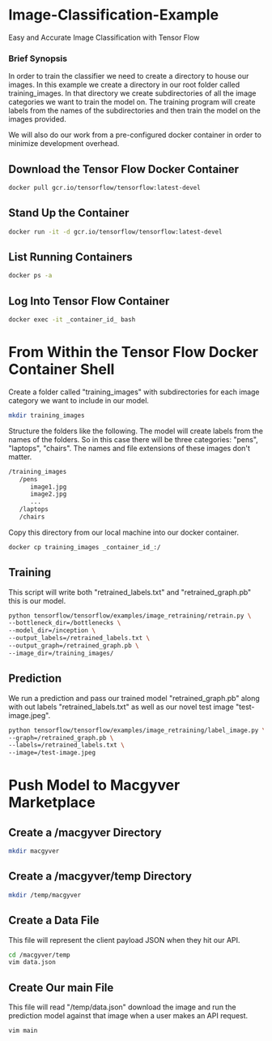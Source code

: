# Image-Classification-Example

Easy and Accurate Image Classification with Tensor Flow

### Brief Synopsis

In order to train the classifier we need to create a directory to house our images. In this example we create a directory in our root folder called training_images. In that directory we create subdirectories of all the image categories we want to train the model on. The training program will create labels from the names of the subdirectories and then train the model on the images provided.

We will also do our work from a pre-configured docker container in order to minimize development overhead.

## Download the Tensor Flow Docker Container
```bash
docker pull gcr.io/tensorflow/tensorflow:latest-devel
```

## Stand Up the Container
```bash
docker run -it -d gcr.io/tensorflow/tensorflow:latest-devel
```

## List Running Containers
```bash
docker ps -a
```

## Log Into Tensor Flow Container
```bash
docker exec -it _container_id_ bash
```

# From Within the Tensor Flow Docker Container Shell

Create a folder called "training_images" with subdirectories for each image category we want to include in our model.

```bash
mkdir training_images
```

Structure the folders like the following. The model will create labels from the names of the folders. So in this case there will be three categories: "pens", "laptops", "chairs". The names and file extensions of these images don't matter.
```bash
/training_images
   /pens
      image1.jpg
      image2.jpg
      ...
   /laptops
   /chairs
```

Copy this directory from our local machine into our docker container.

```bash
docker cp training_images _container_id_:/
```



## Training
This script will write both "retrained_labels.txt" and "retrained_graph.pb" this is our model. 

```bash
python tensorflow/tensorflow/examples/image_retraining/retrain.py \
--bottleneck_dir=/bottlenecks \
--model_dir=/inception \
--output_labels=/retrained_labels.txt \
--output_graph=/retrained_graph.pb \
--image_dir=/training_images/
```

## Prediction

We run a prediction and pass our trained model "retrained_graph.pb" along with out labels "retrained_labels.txt" as well as our novel test image "test-image.jpeg".

```bash
python tensorflow/tensorflow/examples/image_retraining/label_image.py \
--graph=/retrained_graph.pb \
--labels=/retrained_labels.txt \
--image=/test-image.jpeg 
```

# Push Model to Macgyver Marketplace

## Create a /macgyver Directory

```bash
mkdir macgyver
``` 

## Create a /macgyver/temp Directory

```bash
mkdir /temp/macgyver
```

## Create a Data File
This file will represent the client payload JSON when they hit our API.
```bash
cd /macgyver/temp
vim data.json
```

## Create Our main File
This file will read "/temp/data.json" download the image and run the prediction model against that image when a user makes an API request.

```bash
vim main
```




























